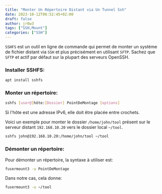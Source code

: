 ```yaml
---
title: "Monter Un Répertoire Distant via Un Tunnel Ssh"
date: 2023-10-12T06:52:45+02:00
draft: false
author: jr0w3
tags: ["SSH,Mount"]
categories: ["SSH"]
---
```


`SSHFS` est un outil en ligne de commande qui permet de monter un système de fichier distant via `SSH` et plus précisément en utilisant `SFTP`.
Sachez que `SFTP` et actif par défaut sur la plupart des serveurs OpenSSH.

### Installer SSHFS:
```bash
apt install sshfs
```

### Monter un répertoire:
```bash
sshfs [user@]hôte:[Dossier] PointDeMontage [options]
```
Si l'hôte est une adresse IPv6, elle doit être placée entre crochets.

Voici un exemple pour monter le dossier `/home/john/tool` présent sur le serveur distant `192.168.10.20` vers le dossier local `~/tool`.
```bash
sshfs john@192.168.10.20:/home/john/tool ~/tool
```

### Démonter un répertoire:

Pour démonter un répertoire, la syntaxe à utiliser est:
```bash
fusermount3 -u PointDeMontage
```

Dans notre cas, cela donne:
```bash
fusermount3 -u ~/tool 
```

